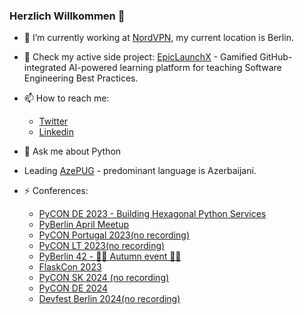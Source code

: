 ### Herzlich Willkommen 👋

- 🔭 I’m currently working at [NordVPN](https://nordvpn.com/), my current location is Berlin.
- 🌱 Check my active side project: [EpicLaunchX](https://beta.epiclaunchx.io) - Gamified GitHub-integrated AI-powered learning platform for teaching Software Engineering Best Practices.
- 📫 How to reach me:
  * [Twitter](https://twitter.com/ShahriyarRzayev)
  * [Linkedin](https://www.linkedin.com/in/shahriyar-rzayev/)
- 💬 Ask me about Python
- Leading [AzePUG](https://t.me/azepug) - predominant language is Azerbaijani.
    
- ⚡ Conferences:
  * [PyCON DE 2023 - Building Hexagonal Python Services](https://www.youtube.com/watch?v=qCw0ySOeekA)
  * [PyBerlin April Meetup](https://tech.deliveryhero.com/event/9699/)
  * [PyCON Portugal 2023(no recording)](https://pretalx.evolutio.pt/pycon-pt-2023/talk/LA7CBV/)
  * [PyCON LT 2023(no recording)](https://pretalx.com/pycon-lt-2023/talk/P9ZKQQ/)
  * [PyBerlin 42 - 🍁🍁 Autumn event 🍁🍁](https://www.meetup.com/pyberlin/events/296945261/)
  * [FlaskCon 2023](https://www.youtube.com/watch?v=wrtCo2fBoD0)
  * [PyCON SK 2024 (no recording)](https://2024.pycon.sk/en/speakers/Shahriyar%20Rzayev.html)
  * [PyCON DE 2024](https://www.youtube.com/watch?v=wzpFKWTa0kM)
  * [Devfest Berlin 2024(no recording)](https://pretalx.com/devfest-berlin-2024/talk/738DRH/)

<!--
**ShahriyarR/ShahriyarR** is a ✨ _special_ ✨ repository because its `README.md` (this file) appears on your GitHub profile.

Here are some ideas to get you started:

- 🔭 I’m currently working on ...
- 🌱 I’m currently learning ...
- 👯 I’m looking to collaborate on ...
- 🤔 I’m looking for help with ...
- 💬 Ask me about ...
- 📫 How to reach me: ...
- 😄 Pronouns: ...
- ⚡ Fun fact: ...
-->
